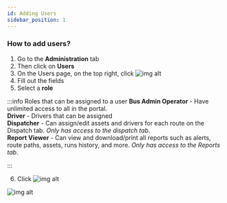 ```yaml
---
id: Adding Users
sidebar_position: 1
---
```




### How to add users?

1. Go to the **Administration** tab
2. Then click on **Users**
3. On the Users page, on the top right, click ![img alt](/img/add_user_btn.png)
4. Fill out the fields
5. Select a **role**<br />

:::info Roles that can be assigned to a user
   **Bus Admin Operator** - Have unlimited access to all in the portal.<br />
   **Driver** - Drivers that can be assigned<br />
   **Dispatcher** - Can assign/edit assets and drivers for each route on the Dispatch tab. _Only has access to the dispatch tab_. <br />
   **Report Viewer** - Can view and download/print all reports such as alerts, route paths, assets, runs history, and more. _Only has access to the Reports tab_.<br />

:::

 6. Click ![img alt](/img/save-btn.png)

![img alt](/img/users-add.png)